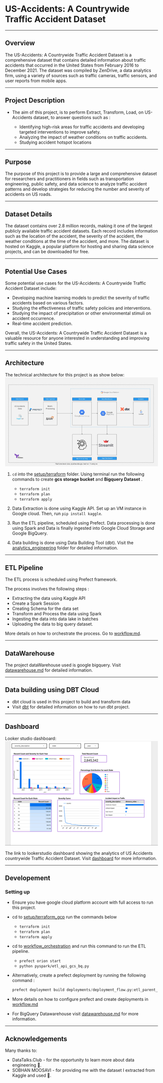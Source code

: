 # US-Accidents: A Countrywide Traffic Accident Dataset

---

## Overview

The US-Accidents: A Countrywide Traffic Accident Dataset is a comprehensive dataset that contains detailed information about traffic accidents that occurred in the United States from February 2016 to December 2021. The dataset was compiled by ZenDrive, a data analytics firm, using a variety of sources such as traffic cameras, traffic sensors, and user reports from mobile apps.

---

## Project Description

- The aim of this project, is to perform Extract, Transform, Load, on US-Accidents dataset, to answer questions such as :

  - Identifying high-risk areas for traffic accidents and developing targeted interventions to improve safety.
  - Analyzing the impact of weather conditions on traffic accidents.
  - Studying accident hotspot locations

--- 

## Purpose

The purpose of this project is to provide a large and comprehensive dataset for researchers and practitioners in fields such as transportation engineering, public safety, and data science to analyze traffic accident patterns and develop strategies for reducing the number and severity of accidents on US roads.

---

## Dataset Details

The dataset contains over 2.8 million records, making it one of the largest publicly available traffic accident datasets. Each record includes information such as the location of the accident, the severity of the accident, the weather conditions at the time of the accident, and more. The dataset is hosted on Kaggle, a popular platform for hosting and sharing data science projects, and can be downloaded for free.

---

## Potential Use Cases

Some potential use cases for the US-Accidents: A Countrywide Traffic Accident Dataset include:

- Developing machine learning models to predict the severity of traffic accidents based on various factors.
- Studying the effectiveness of traffic safety policies and interventions.
- Studying the impact of precipitation or other environmental stimuli on accident occurrence.
- Real-time accident prediction.
  
Overall, the US-Accidents: A Countrywide Traffic Accident Dataset is a valuable resource for anyone interested in understanding and improving traffic safety in the United States.

---

## Architecture


The technical architecture for this project is as show below:
![architecture](resources/images/architecture/architecture.jpg)

1) `cd` into the [setup/terraform](./setup/terraform_gcp/terraform/) folder. Using terminal run the following commands to create **gcs storage bucket** and **Bigquery Dataset** .
   - `terraform init`
   - `terraform plan`
   - `terraform apply`

2) Data Extraction is done using Kaggle API.
  Set up an VM instance in Google cloud. Then, run `pip install kaggle`.

3) Run the ETL pipeline, scheduled using Prefect. Data processing is done using Spark and Data is finally ingested into Google Cloud Storage and Google BigQuery.

4) Data building is done using Data Building Tool (dbt). Visit the [analytics_engineering](./analytics_engineering/dbt_accidents/) folder for detailed information.

---

## ETL Pipeline

The ETL process is scheduled using Prefect framework.

The process involves the following steps :

- Extracting the data using Kaggle API
- Create a Spark Session
- Creating Schema for the data set
- Transform and Process the data using Spark
- Ingesting the data into data lake in batches
- Uploading the data to big query dataset.

More details on how to orchestrate the process. Go to [workflow.md](workflow_orchestration/workflow.md).

---

## DataWarehouse

The project dataWarehouse used is google bigquery. Visit [datawarehouse.md](./data_warehouse/datawarehouse.md) for detailed information.

---

## Data building using DBT Cloud

- dbt cloud is used in this project to build and transform data
- Visit [dbt](./analytics_engineering/dbt_accidents/README.md) for detailed information on how to run dbt project.

---

## Dashboard

Looker studio dashboard:
![dashbiard](resources/images/dashboard/dashboard.png)

The link to lookerstudio dashboard showing the analytics of US Accidents countrywide Traffic Accident Dataset. Visit [dashboard](https://lookerstudio.google.com/reporting/6024d9e4-f49e-42ea-949f-2fc0f67cad39) for more information.

---

## Developement

### Setting up

- Ensure you have google cloud platform account with full access to run this project.

- cd to [setup/terraform_gcp](./setup/terraform_gcp/terraform/) run the commands below
  - `terraform init`
  - `terraform plan`
  - `terraform apply`
- cd to [workflow_orchestration](./workflow_orchestration/) and run this command to run the ETL pipeline.
  - `prefect orion start`
  - `python pyspark/etl_api_gcs_bq.py`
- Alternatively, create a prefect deployment by running the following command :
  
  ```python
  prefect deployment build deployments/deployment_flow.py:etl_parent_flow -n "Pyspark-ETL"
  ```

- More details on how to configure prefect and create deployments in [workflow.md](./workflow_orchestration/workflow.md)
  
- For BigQuery Datawarehouse visit [datawarehouse.md](data_warehouse/datawarehouse.md) for more information.

---

## Acknowledgements

Many thanks to:

- DataTalks.Club - for the opportunity to learn more about data engineering 👏.
- SOBHAN MOOSAVI - for providing me with the dataset I extracted from Kaggle and used 👏.
